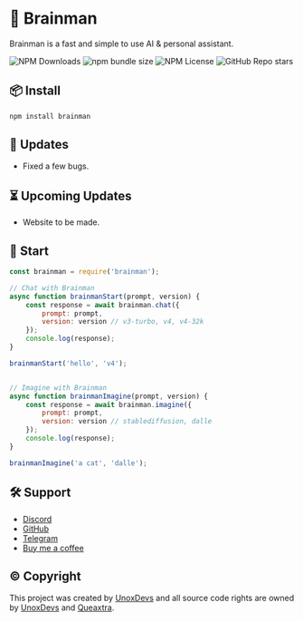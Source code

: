 # 🤖 Brainman
Brainman is a fast and simple to use AI & personal assistant.

![NPM Downloads](https://img.shields.io/npm/dm/brainman?style=flat-square)
![npm bundle size](https://img.shields.io/bundlephobia/min/brainman?style=flat-square)
![NPM License](https://img.shields.io/npm/l/brainman?style=flat-square)
![GitHub Repo stars](https://img.shields.io/github/stars/unoxdevs/brainman?style=flat-square)


## 📦 Install
```bash
npm install brainman
```

## 🎉 Updates
- Fixed a few bugs.

## ⏳ Upcoming Updates
- Website to be made.

## 🚀 Start
```js
const brainman = require('brainman');

// Chat with Brainman
async function brainmanStart(prompt, version) {
    const response = await brainman.chat({
        prompt: prompt,
        version: version // v3-turbo, v4, v4-32k
    });
    console.log(response);
}

brainmanStart('hello', 'v4');


// Imagine with Brainman
async function brainmanImagine(prompt, version) {
    const response = await brainman.imagine({
        prompt: prompt,
        version: version // stablediffusion, dalle
    });
    console.log(response);
}

brainmanImagine('a cat', 'dalle');
```

## 🛠️ Support
- [Discord](https://discord.gg/9yYPF6BXt7)
- [GitHub](https://github.com/unoxdevs/brainman)
- [Telegram](https://t.me/unoxdevs)
- [Buy me a coffee](https://www.buymeacoffee.com/queaxtra)

## © Copyright
This project was created by [UnoxDevs](https://github.com/unoxdevs/brainman) and all source code rights are owned by [UnoxDevs](https://github.com/unoxdevs/brainman) and [Queaxtra](https://github.com/queaxtra).
